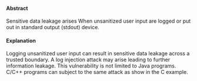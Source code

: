 #### Abstract
Sensitive data leakage arises When unsanitized user input are logged or put out in standard output (stdout) device.

#### Explanation
Logging unsanitized user input can result in sensitive data leakage across a trusted boundary. A log injection attack may arise leading to further information leakage. This vulnerability is not limited to Java programs. C/C++ programs can subject to the same attack as show in the C example.